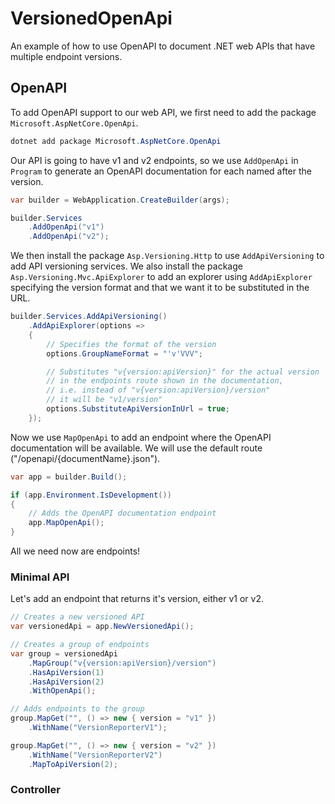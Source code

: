 # VersionedOpenApi
An example of how to use OpenAPI to document .NET web APIs that have multiple endpoint versions.

## OpenAPI
To add OpenAPI support to our web API, we first need to add the package `Microsoft.AspNetCore.OpenApi`.

```csharp
dotnet add package Microsoft.AspNetCore.OpenApi
```

Our API is going to have v1 and v2 endpoints, so we use `AddOpenApi` in `Program` to generate an OpenAPI documentation for each named after the version.

```csharp
var builder = WebApplication.CreateBuilder(args);

builder.Services
    .AddOpenApi("v1")
    .AddOpenApi("v2");
```

We then install the package `Asp.Versioning.Http` to use `AddApiVersioning` to add API versioning services. We also install the package `Asp.Versioning.Mvc.ApiExplorer` to add an explorer using `AddApiExplorer` specifying the version format and that we want it to be substituted in the URL.

```csharp
builder.Services.AddApiVersioning()
    .AddApiExplorer(options =>
    {
        // Specifies the format of the version
        options.GroupNameFormat = "'v'VVV";

        // Substitutes "v{version:apiVersion}" for the actual version
        // in the endpoints route shown in the documentation,
        // i.e. instead of "v{version:apiVersion}/version"
        // it will be "v1/version"
        options.SubstituteApiVersionInUrl = true;
    });
```

Now we use `MapOpenApi` to add an endpoint where the OpenAPI documentation will be available. We will use the default route ("/openapi/{documentName}.json").

```csharp
var app = builder.Build();

if (app.Environment.IsDevelopment())
{
    // Adds the OpenAPI documentation endpoint
    app.MapOpenApi();
}
```

All we need now are endpoints!

### Minimal API
Let's add an endpoint that returns it's version, either v1 or v2.

```csharp
// Creates a new versioned API
var versionedApi = app.NewVersionedApi();

// Creates a group of endpoints
var group = versionedApi
    .MapGroup("v{version:apiVersion}/version")
    .HasApiVersion(1)
    .HasApiVersion(2)
    .WithOpenApi();

// Adds endpoints to the group
group.MapGet("", () => new { version = "v1" })
    .WithName("VersionReporterV1");

group.MapGet("", () => new { version = "v2" })
    .WithName("VersionReporterV2")
    .MapToApiVersion(2);
```

### Controller
